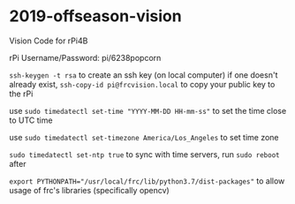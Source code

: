 # 2019-offseason-vision
Vision Code for rPi4B

rPi Username/Password:
pi/6238popcorn

`ssh-keygen -t rsa` to create an ssh key (on local computer) if one doesn't already exist, `ssh-copy-id pi@frcvision.local` to copy your public key to the rPi

use `sudo timedatectl set-time "YYYY-MM-DD HH-mm-ss"` to set the time close to UTC time

use `sudo timedatectl set-timezone America/Los_Angeles` to set time zone

`sudo timedatectl set-ntp true` to sync with time servers, run `sudo reboot` after

`export PYTHONPATH="/usr/local/frc/lib/python3.7/dist-packages"` to allow usage of frc's libraries (specifically opencv)